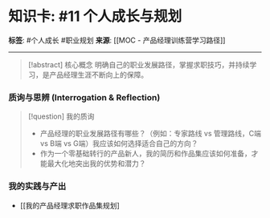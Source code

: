 # 知识卡: #11 个人成长与规划

**标签**: #个人成长 #职业规划
**来源**: [[MOC - 产品经理训练营学习路径]]

---

> [!abstract] 核心概念
> 明确自己的职业发展路径，掌握求职技巧，并持续学习，是产品经理生涯不断向上的保障。

### 质询与思辨 (Interrogation & Reflection)
> [!question] 我的质询
> - 产品经理的职业发展路径有哪些？（例如：专家路线 vs 管理路线，C端 vs B端 vs G端）我应该如何选择适合自己的方向？
> - 作为一个零基础转行的产品新人，我的简历和作品集应该如何准备，才能最大化地突出我的优势和潜力？

### 我的实践与产出
- [[我的产品经理求职作品集规划]

